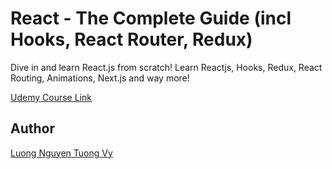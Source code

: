 # React - The Complete Guide (incl Hooks, React Router, Redux)

Dive in and learn React.js from scratch! Learn Reactjs, Hooks, Redux, React Routing, Animations, Next.js and way more!

[Udemy Course Link](https://www.udemy.com/course/react-the-complete-guide-incl-redux/?couponCode=D_0822)

## Author

[Luong Nguyen Tuong Vy](https://github.com/tuongvee)
